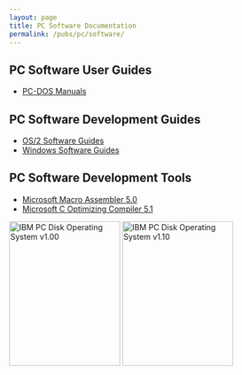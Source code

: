 ```yaml
---
layout: page
title: PC Software Documentation
permalink: /pubs/pc/software/
---
```


PC Software User Guides
---

* [PC-DOS Manuals](dos/)

PC Software Development Guides
---

* [OS/2 Software Guides](os2/)
* [Windows Software Guides](windows/)

PC Software Development Tools
---

* [Microsoft Macro Assembler 5.0](tools/microsoft/masm/5.00/)
* [Microsoft C Optimizing Compiler 5.1](tools/microsoft/c/5.10/)

[<img src="http://archive.pcjs.org/pubs/pc/software/dos/PCDOS100/thumbs/PCDOS100.jpg" width="200" height="260" alt="IBM PC Disk Operating System v1.00"/>](dos/PCDOS100/)
[<img src="http://archive.pcjs.org/pubs/pc/software/dos/PCDOS110/thumbs/PCDOS110.jpg" width="200" height="260" alt="IBM PC Disk Operating System v1.10"/>](dos/PCDOS110/)
